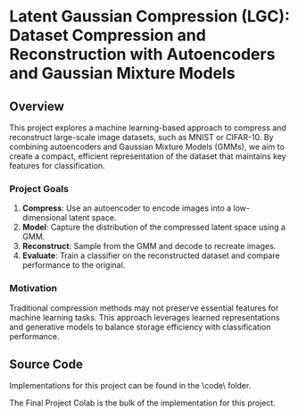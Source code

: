 # Latent Gaussian Compression (LGC): Dataset Compression and Reconstruction with Autoencoders and Gaussian Mixture Models

## Overview

This project explores a machine learning-based approach to compress and reconstruct large-scale image datasets, such as MNIST or CIFAR-10. By combining autoencoders and Gaussian Mixture Models (GMMs), we aim to create a compact, efficient representation of the dataset that maintains key features for classification.

### Project Goals

1. **Compress**: Use an autoencoder to encode images into a low-dimensional latent space.
2. **Model**: Capture the distribution of the compressed latent space using a GMM.
3. **Reconstruct**: Sample from the GMM and decode to recreate images.
4. **Evaluate**: Train a classifier on the reconstructed dataset and compare performance to the original.

### Motivation

Traditional compression methods may not preserve essential features for machine learning tasks. This approach leverages learned representations and generative models to balance storage efficiency with classification performance.

## Source Code

Implementations for this project can be found in the \code\ folder.

The Final Project Colab is the bulk of the implementation for this project.
